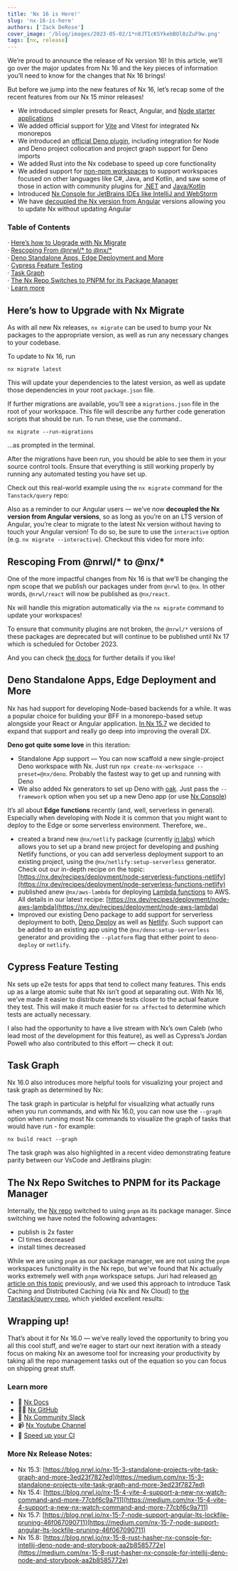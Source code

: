 ```yaml
---
title: 'Nx 16 is Here!'
slug: 'nx-16-is-here'
authors: ['Zack DeRose']
cover_image: '/blog/images/2023-05-02/1*n8JTIcKSYkebBOl8zZuF9w.png'
tags: [nx, release]
---
```


We’re proud to announce the release of Nx version 16! In this article, we’ll go over the major updates from Nx 16 and the key pieces of information you’ll need to know for the changes that Nx 16 brings!

But before we jump into the new features of Nx 16, let’s recap some of the recent features from our Nx 15 minor releases!

- We introduced simpler presets for React, Angular, and [Node starter applications](https://youtu.be/K4f-fMuAoRY)
- We added official support for [Vite](https://nx.dev/packages/vite) and Vitest for integrated Nx monorepos
- We introduced an [official Deno plugin](https://youtu.be/NpH8cFSp51E), including integration for Node and Deno project collocation and project graph support for Deno imports
- We added Rust into the Nx codebase to speed up core functionality
- We added support for [non-npm workspaces](https://youtu.be/QOhdL02f6BY) to support workspaces focused on other languages like C#, Java, and Kotlin, and saw some of those in action with community plugins for [.NET](https://www.nx-dotnet.com/) and [Java/Kotlin](https://github.com/tinesoft/nxrocks)
- Introduced [Nx Console for JetBrains IDEs like IntelliJ and WebStorm](https://youtu.be/xUTm6GDqwJM)
- We have [decoupled the Nx version from Angular](https://youtu.be/AQV4WFldwlY) versions allowing you to update Nx without updating Angular

### **Table of Contents**

· [Here’s how to Upgrade with Nx Migrate](#1138)  
· [Rescoping From @nrwl/\* to @nx/\*](#8e44)  
· [Deno Standalone Apps, Edge Deployment and More](#f71b)  
· [Cypress Feature Testing](#e8c6)  
· [Task Graph](#68c6)  
· [The Nx Repo Switches to PNPM for its Package Manager](#bdf9)  
· [Learn more](#45e6)

## Here’s how to Upgrade with Nx Migrate

As with all new Nx releases, `nx migrate` can be used to bump your Nx packages to the appropriate version, as well as run any necessary changes to your codebase.

To update to Nx 16, run

```
nx migrate latest
```

This will update your dependencies to the latest version, as well as update those dependencies in your root `package.json` file.

If further migrations are available, you’ll see a `migrations.json` file in the root of your workspace. This file will describe any further code generation scripts that should be run. To run these, use the command..

```
nx migrate --run-migrations
```

…as prompted in the terminal.

After the migrations have been run, you should be able to see them in your source control tools. Ensure that everything is still working properly by running any automated testing you have set up.

Check out this real-world example using the `nx migrate` command for the `Tanstack/query` repo:

Also as a reminder to our Angular users — we’ve now **decoupled the Nx version from Angular versions**, so as long as you’re on an LTS version of Angular, you’re clear to migrate to the latest Nx version without having to touch your Angular version! To do so, be sure to use the `interactive` option (e.g. `nx migrate --interactive`). Checkout this video for more info:

## Rescoping From @nrwl/\* to @nx/\*

One of the more impactful changes from Nx 16 is that we’ll be changing the npm scope that we publish our packages under from `@nrwl` to `@nx`. In other words, `@nrwl/react` will now be published as `@nx/react`.

Nx will handle this migration automatically via the `nx migrate` command to update your workspaces!

To ensure that community plugins are not broken, the `@nrwl/*` versions of these packages are deprecated but will continue to be published until Nx 17 which is scheduled for October 2023.

And you can check [the docs](https://nx.dev/recipes/other/rescope) for further details if you like!

## Deno Standalone Apps, Edge Deployment and More

Nx has had support for developing Node-based backends for a while. It was a popular choice for building your BFF in a monorepo-based setup alongside your React or Angular application. [In Nx 15.7](https://medium.com/nx-15-7-node-support-angular-lts-lockfile-pruning-46f067090711#de54) we decided to expand that support and really go deep into improving the overall DX.

**Deno got quite some love** in this iteration:

- Standalone App support — You can now scaffold a new single-project Deno workspace with Nx. Just run `npx create-nx-workspace --preset=@nx/deno`. Probably the fastest way to get up and running with Deno
- We also added Nx generators to set up Deno with [oak](https://oakserver.github.io/oak/). Just pass the `--framework` option when you set up a new Deno app (or use [Nx Console](https://nx.dev/core-features/integrate-with-editors))

It’s all about **Edge functions** recently (and, well, serverless in general). Especially when developing with Node it is common that you might want to deploy to the Edge or some serverless environment. Therefore, we..

- created a brand new `@nx/netlify` package (currently [in labs](https://github.com/nrwl/nx-labs/tree/main/packages/netlify)) which allows you to set up a brand new project for developing and pushing Netlify functions, or you can add serverless deployment support to an existing project, using the `@nx/netlify:setup-serverless` generator. Check out our in-depth recipe on the topic: [https://nx.dev/recipes/deployment/node-serverless-functions-netlify](https://nx.dev/recipes/deployment/node-serverless-functions-netlify)
- published anew `@nx/aws-lambda` for deploying [Lambda functions](https://aws.amazon.com/lambda/) to AWS. All details in our latest recipe: [https://nx.dev/recipes/deployment/node-aws-lambda](https://nx.dev/recipes/deployment/node-aws-lambda)
- Improved our existing Deno package to add support for serverless deployment to both, [Deno Deploy](https://nx.dev/recipes/deployment/deno-deploy) as well as [Netlify](https://nx.dev/recipes/deployment/deno-netlify). Such support can be added to an existing app using the `@nx/deno:setup-serverless` generator and providing the `--platform` flag that either point to `deno-deploy` or `netlify`.

## Cypress Feature Testing

Nx sets up e2e tests for apps that tend to collect many features. This ends up as a large atomic suite that Nx isn’t good at separating out. With Nx 16, we’ve made it easier to distribute these tests closer to the actual feature they test. This will make it much easier for `nx affected` to determine which tests are actually necessary.

I also had the opportunity to have a live stream with Nx’s own Caleb (who lead most of the development for this feature), as well as Cypress’s Jordan Powell who also contributed to this effort — check it out:

## Task Graph

Nx 16.0 also introduces more helpful tools for visualizing your project and task graph as determined by Nx:

The task graph in particular is helpful for visualizing what actually runs when you run commands, and with Nx 16.0, you can now use the `--graph` option when running most Nx commands to visualize the graph of tasks that would have run - for example:

```
nx build react --graph
```

The task graph was also highlighted in a recent video demonstrating feature parity between our VsCode and JetBrains plugin:

## The Nx Repo Switches to PNPM for its Package Manager

Internally, the [Nx repo](https://github.com/nrwl/nx) switched to using `pnpm` as its package manager. Since switching we have noted the following advantages:

- publish is 2x faster
- CI times decreased
- install times decreased

While we are using `pnpm` as our package manager, we are not using the `pnpm` workspaces functionality in the Nx repo, but we've found that Nx actually works extremely well with `pnpm` workspace setups. Juri had released [an article on this topic](https://dev.to/nx/setup-a-monorepo-with-pnpm-workspaces-and-speed-it-up-with-nx-1eem) previously, and we used this approach to introduce Task Caching and Distributed Caching (via Nx and Nx Cloud) to [the Tanstack/query repo](https://github.com/TanStack/query), which yielded excellent results:

## Wrapping up!

That’s about it for Nx 16.0 — we’ve really loved the opportunity to bring you all this cool stuff, and we’re eager to start our next iteration with a steady focus on making Nx an awesome tool for increasing your productivity by taking all the repo management tasks out of the equation so you can focus on shipping great stuff.

### Learn more

- 🧠 [Nx Docs](https://nx.dev/)
- 👩‍💻 [Nx GitHub](https://github.com/nrwl/nx)
- 💬 [Nx Community Slack](https://go.nrwl.io/join-slack)
- 📹 [Nx Youtube Channel](https://www.youtube.com/@nxdevtools)
- 🚀 [Speed up your CI](https://nx.app/)

### More Nx Release Notes:

- Nx 15.3: [https://blog.nrwl.io/nx-15-3-standalone-projects-vite-task-graph-and-more-3ed23f7827ed](https://medium.com/nx-15-3-standalone-projects-vite-task-graph-and-more-3ed23f7827ed)
- Nx 15.4: [https://blog.nrwl.io/nx-15-4-vite-4-support-a-new-nx-watch-command-and-more-77cbf6c9a711](https://medium.com/nx-15-4-vite-4-support-a-new-nx-watch-command-and-more-77cbf6c9a711)
- Nx 15.7: [https://blog.nrwl.io/nx-15-7-node-support-angular-lts-lockfile-pruning-46f067090711](https://medium.com/nx-15-7-node-support-angular-lts-lockfile-pruning-46f067090711)
- Nx 15.8: [https://blog.nrwl.io/nx-15-8-rust-hasher-nx-console-for-intellij-deno-node-and-storybook-aa2b8585772e](https://medium.com/nx-15-8-rust-hasher-nx-console-for-intellij-deno-node-and-storybook-aa2b8585772e)
